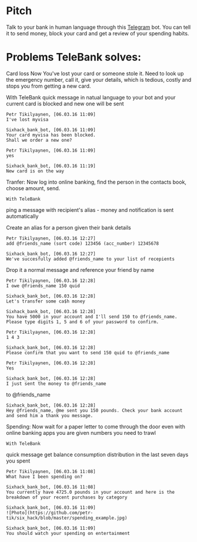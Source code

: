 # Pitch

Talk to your bank in human language through this [Telegram](https://telegram.org/) bot. You can tell it to send money, block your card and get a review of your spending habits. 


# Problems TeleBank solves:

Card loss
    Now
You've lost your card or someone stole it. Need to look up the emergency number, call it, give your details, which is tedious, costly and stops you from getting a new card. 

With TeleBank
quick message in natual language to your bot and your current card is blocked and new one will be sent

    Petr Tikilyaynen, [06.03.16 11:09]
    I've lost myvisa
    
    Sixhack_bank_bot, [06.03.16 11:09]
    Your card myvisa has been blocked. 
    Shall we order a new one?
    
    Petr Tikilyaynen, [06.03.16 11:09]
    yes
    
    Sixhack_bank_bot, [06.03.16 11:19]
    New card is on the way



Tranfer:
    Now
log into online banking, find the person in the contacts book, choose amount, send. 

    With TeleBank
ping a message with recipient's alias - money and notification is sent automatically

Create an alias for a person given their bank details 

    Petr Tikilyaynen, [06.03.16 12:27]
    add @friends_name (sort code) 123456 (acc_number) 12345678
    
    Sixhack_bank_bot, [06.03.16 12:27]
    We've succesfully added @friends_name to your list of recepients

Drop it a normal message and reference your friend by name

    Petr Tikilyaynen, [06.03.16 12:28]
    I owe @friends_name 150 quid
    
    Sixhack_bank_bot, [06.03.16 12:28]
    Let's transfer some ca$h money
    
    Sixhack_bank_bot, [06.03.16 12:28]
    You have 5000 in your account and I'll send 150 to @friends_name.
    Please type digits 1, 5 and 6 of your password to confirm.
    
    Petr Tikilyaynen, [06.03.16 12:28]
    1 4 3
    
    Sixhack_bank_bot, [06.03.16 12:28]
    Please confirm that you want to send 150 quid to @friends_name
    
    Petr Tikilyaynen, [06.03.16 12:28]
    Yes
    
    Sixhack_bank_bot, [06.03.16 12:28]
    I just sent the money to @friends_name

to @friends_name

    Sixhack_bank_bot, [06.03.16 12:28]
    Hey @friends_name, @me sent you 150 pounds. Check your bank account and send him a thank you message.




Spending: 
    Now
wait for a paper letter to come through the door
even with online banking apps you are given numbers you need to trawl

    With TeleBank
quick message
    get balance
    consumption distribution 
    in the last seven days you spent 

    Petr Tikilyaynen, [06.03.16 11:08]
    What have I been spending on? 
    
    Sixhack_bank_bot, [06.03.16 11:08]
    You currently have 4725.0 pounds in your account and here is the breakdown of your recent purchases by category
    
    Sixhack_bank_bot, [06.03.16 11:09]
    ![Photo](https://github.com/petr-tik/six_hack/blob/master/spending_example.jpg)
    
    Sixhack_bank_bot, [06.03.16 11:09]
    You should watch your spending on entertainment




